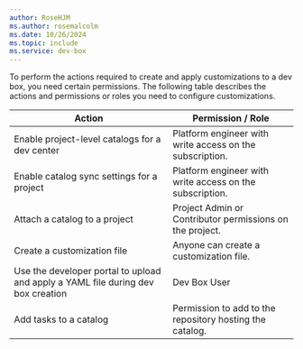 ```yaml
---
author: RoseHJM
ms.author: rosemalcolm
ms.date: 10/26/2024
ms.topic: include
ms.service: dev-box
---
```


To perform the actions required to create and apply customizations to a dev box, you need certain permissions. The following table describes the actions and permissions or roles you need to configure customizations.

| Action | Permission / Role |
| --- | --- |
| Enable project-level catalogs for a dev center | Platform engineer with write access on the subscription. |
| Enable catalog sync settings for a project | Platform engineer with write access on the subscription. |
| Attach a catalog to a project | Project Admin or Contributor permissions on the project. |
| Create a customization file | Anyone can create a customization file. |
| Use the developer portal to upload and apply a YAML file during dev box creation | Dev Box User |
| Add tasks to a catalog | Permission to add to the repository hosting the catalog. |